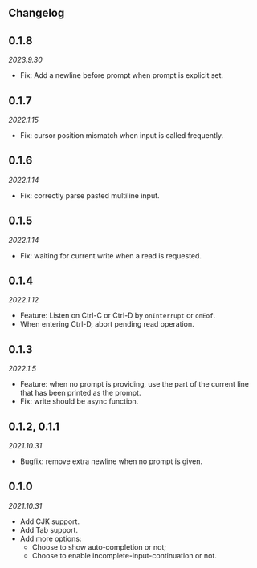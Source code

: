 ## Changelog

## 0.1.8
*2023.9.30*
- Fix: Add a newline before prompt when prompt is explicit set.

## 0.1.7
*2022.1.15*
- Fix: cursor position mismatch when input is called frequently.

## 0.1.6
*2022.1.14*
- Fix: correctly parse pasted multiline input.

## 0.1.5
*2022.1.14*
- Fix: waiting for current write when a read is requested.

## 0.1.4
*2022.1.12*

- Feature: Listen on Ctrl-C or Ctrl-D by `onInterrupt` or `onEof`.
- When entering Ctrl-D, abort pending read operation.

## 0.1.3
*2022.1.5*

- Feature: when no prompt is providing, use the part of the current line that has been printed as the prompt.
- Fix: write should be async function.

## 0.1.2, 0.1.1
*2021.10.31*

- Bugfix: remove extra newline when no prompt is given.

## 0.1.0
*2021.10.31*

- Add CJK support.
- Add Tab support.
- Add more options: 
    - Choose to show auto-completion or not;
    - Choose to enable incomplete-input-continuation or not.

